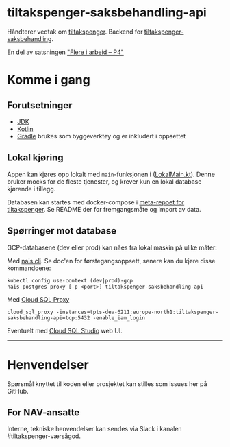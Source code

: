 tiltakspenger-saksbehandling-api
================

Håndterer vedtak om [tiltakspenger](https://www.nav.no/no/person/arbeid/oppfolging-og-tiltak-for-a-komme-i-jobb/stonader-ved-tiltak). Backend for [tiltakspenger-saksbehandling](https://github.com/navikt/tiltakspenger-saksbehandling).

En del av satsningen ["Flere i arbeid – P4"](https://memu.no/artikler/stor-satsing-skal-fornye-navs-utdaterte-it-losninger-og-digitale-verktoy/)


# Komme i gang
## Forutsetninger
- [JDK](https://jdk.java.net/)
- [Kotlin](https://kotlinlang.org/)
- [Gradle](https://gradle.org/) brukes som byggeverktøy og er inkludert i oppsettet


## Lokal kjøring

Appen kan kjøres opp lokalt med `main`-funksjonen i ([LokalMain.kt](https://github.com/navikt/tiltakspenger-saksbehandling-api/blob/main/src/test/kotlin/no/nav/tiltakspenger/LokalMain.kt)). Denne bruker mocks for de fleste tjenester, og krever kun en lokal database kjørende i tillegg.
  
Databasen kan startes med docker-compose i [meta-repoet for tiltakspenger](https://github.com/navikt/tiltakspenger). Se README der for fremgangsmåte og import av data.


## Spørringer mot database
GCP-databasene (dev eller prod) kan nåes fra lokal maskin på ulike måter: 

Med [nais cli](https://docs.nais.io/persistence/postgres/how-to/personal-access/). Se doc'en for førstegangsoppsett, senere kan du kjøre disse kommandoene:
```
kubectl config use-context (dev|prod)-gcp
nais postgres proxy [-p <port>] tiltakspenger-saksbehandling-api
```

Med [Cloud SQL Proxy](https://cloud.google.com/sql/docs/postgres/sql-proxy)
```
cloud_sql_proxy -instances=tpts-dev-6211:europe-north1:tiltakspenger-saksbehandling-api=tcp:5432 -enable_iam_login
```

Eventuelt med [Cloud SQL Studio](https://console.cloud.google.com/sql/instances/tiltakspenger-saksbehandling-api/studio) web UI.

---
# Henvendelser

Spørsmål knyttet til koden eller prosjektet kan stilles som issues her på GitHub.

## For NAV-ansatte

Interne, tekniske henvendelser kan sendes via Slack i kanalen #tiltakspenger-værsågod.
